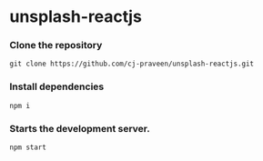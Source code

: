 # unsplash-reactjs

### Clone the repository
```
git clone https://github.com/cj-praveen/unsplash-reactjs.git
```
### Install dependencies
```
npm i
```
### Starts the development server.
```
npm start
```
